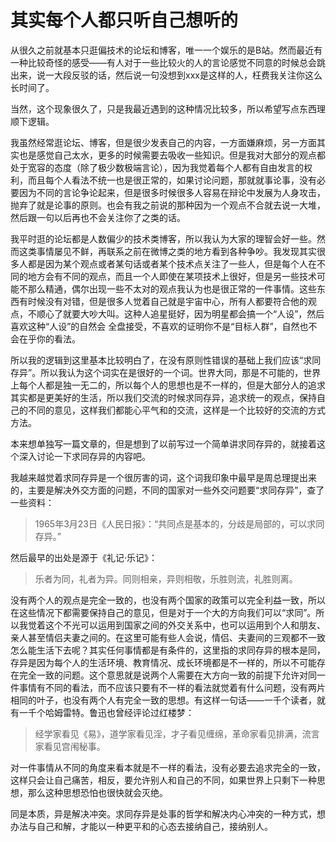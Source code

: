 # 其实每个人都只听自己想听的

从很久之前就基本只逛偏技术的论坛和博客，唯一一个娱乐的是B站。然而最近有一种比较奇怪的感受——有人对于一些比较火的人的言论感觉不同意的时候总会跳出来，说一大段反驳的话，然后说一句没想到xxx是这样的人，枉费我关注你这么长时间了。

当然，这个现象很久了，只是我最近遇到的这种情况比较多，所以希望写点东西理顺下逻辑。

我虽然经常逛论坛、博客，但是很少发表自己的内容，一方面嫌麻烦，另一方面其实也是感觉自己太水，更多的时候需要去吸收一些知识。但是我对大部分的观点都处于宽容的态度（除了极少数极端言论），因为我觉着每个人都有自由发言的权利，而且每个人看法不统一也是很正常的，如果讨论问题，那就就事论事，没有必要因为不同的言论争论起来，但是很多时候很多人容易在辩论中发展为人身攻击，抛弃了就是论事的原则。也会有我之前说的那种因为一个观点不合就去说一大堆，然后跟一句以后再也不会关注你了之类的话。

我平时逛的论坛都是人数偏少的技术类博客，所以我认为大家的理智会好一些。然而这类事情屡见不鲜，再联系之前在微博之类的地方看到各种争吵。我发现其实很多人都是因为某个观点或者某句话或者某个技术点关注了一些人，但是每个人在不同的地方会有不同的观点，而且一个人即使在某项技术上很好，但是另一些技术可能不那么精通，偶尔出现一些不太对的观点我认为也是很正常的一件事情。这些东西有时候没有对错，但是很多人觉着自己就是宇宙中心，所有人都要符合他的观点，不顺心了就要大吵大叫。这种人追星挺好，因为明星都会搞一个“人设”，然后喜欢这种“人设”的自然会 全盘接受，不喜欢的证明你不是“目标人群”，自然也不会在乎你的看法。

所以我的逻辑到这里基本比较明白了，在没有原则性错误的基础上我们应该“求同存异”。所以我认为这个词实在是很好的一个词。世界大同，那是不可能的，世界上每个人都是独一无二的，所以每个人的思想也是不一样的，但是大部分人的追求其实都是更美好的生活，所以我们交流的时候求同存异，追求统一的观点，保持自己的不同的意见，这样我们都能心平气和的交流，这样是一个比较好的交流的方式方法。

本来想单独写一篇文章的，但是想到了以前写过一个简单讲求同存异的，就接着这个深入讨论一下求同存异的内容吧。

我越来越觉着求同存异是一个很厉害的词，这个词我印象中最早是周总理提出来的，主要是解决外交方面的问题，不同的国家对一些外交问题要“求同存异”，查了一些资料：

> 1965年3月23日《人民日报》：“共同点是基本的，分歧是局部的，可以求同存异。”

然后最早的出处是源于《礼记·乐记》：

> 乐者为同，礼者为异。同则相亲，异则相敬，乐胜则流，礼胜则离。

没有两个人的观点是完全一致的，也没有两个国家的政策可以完全利益一致，所以在这些情况下都需要保持自己的意见，但是对于一个大的方向我们可以“求同”。所以我觉着这个不光可以运用到国家之间的外交关系中，也可以运用到个人和朋友、亲人甚至情侣夫妻之间的。在这里可能有些人会说，情侣、夫妻间的三观都不一致怎么能生活下去呢？其实任何事情都是有条件的，这里指的求同存异的根本是同，存异是因为每个人的生活环境、教育情况、成长环境都是不一样的，所以不可能存在完全一致的问题。这个意思就是说两个人需要在大方向一致的前提下允许对同一件事情有不同的看法，而不应该只要有不一样的看法就觉着有什么问题，没有两片相同的叶子，也没有两个人有完全一致的思想。有这样一句话——一千个读者，就有一千个哈姆雷特。鲁迅也曾经评论过红楼梦：

> 经学家看见《易》，道学家看见淫，才子看见缠绵，革命家看见排满，流言家看见宫闱秘事。

对一件事情从不同的角度来看本就是不一样的看法，没有必要去追求完全的一致，这样只会让自己痛苦，相反，要允许别人和自己的不同，如果世界上只剩下一种思想，那么这种思想恐怕也很快就会灭绝。

同是本质，异是解决冲突。求同存异是处事的哲学和解决内心冲突的一种方式，想办法与自己和解，才能以一种更平和的心态去接纳自己，接纳别人。
